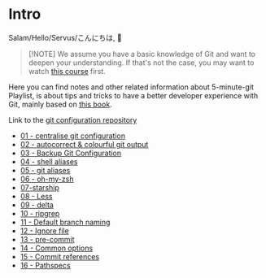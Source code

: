 # Intro

Salam/Hello/Servus/こんにちは, :wave:

>  [!NOTE] 
> We assume you have a basic knowledge of Git and want to deepen your understanding. If that's not the case, you may want to watch [this course](https://faradars.org/courses/fvgit9609-git-github-gitlab) first.

Here you can find notes and other related information about 5-minute-git Playlist, is about tips and tricks to have a better developer experience with Git, mainly based on [this book](https://adamj.eu/books/#boost-your-git-dx).

Link to the [git configuration repository](https://github.com/GreatBahram/dotfiles2)

- [01 - centralise git configuration](./notes/01-centralise-git-configuration.md)
- [02 - autocorrect & colourful git output](./notes/02-autofix-colourful-output.md)
- [03 - Backup Git Configuration](./notes/03-backup-configuration.md)
- [04 - shell aliases](./notes/04-shell-aliases.md)
- [05 - git aliases](./notes/05-git-aliases.md)
- [06 - oh-my-zsh](./notes/06-oh-my-zsh.md)
- [07-starship](./notes/07-starship.md)
- [08 - Less](./notes/08-less.md)
- [09 - delta](./notes/09-delta.md)
- [10 - ripgrep](./notes/10-ripgrep.md)
- [11 - Default branch naming](./notes/11-default-branch-naming.md)
- [12 - Ignore file](./notes/12-ignore-file.md)
- [13 - pre-commit](./notes/13-pre-commit.md)
- [14 - Common options](./notes/14-common-options.md)
- [15 - Commit references](./notes/15-commit-references.md)
- [16 - Pathspecs](./notes/16-pathspecs.md)
